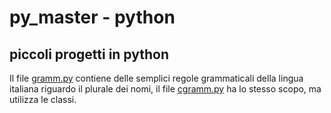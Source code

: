 # py_master - python


## piccoli progetti in python

Il file [gramm.py](gramm.py) contiene delle semplici regole grammaticali della
lingua italiana riguardo il plurale dei nomi, il file [cgramm.py](cgramm.py) ha
lo stesso scopo, ma utilizza le classi.

